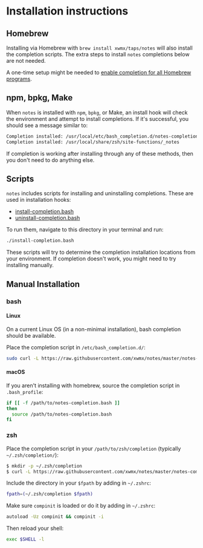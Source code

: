# Installation instructions

## Homebrew

Installing via Homebrew with `brew install xwmx/taps/notes` will also
install the completion scripts. The extra steps to install `notes`
completions below are not needed.

A one-time setup might be needed to [enable completion for all Homebrew
programs](https://docs.brew.sh/Shell-Completion).

## npm, bpkg, Make

When `notes` is installed with `npm`, `bpkg`, or Make, an install hook will
check the environment and attempt to install completions. If it's successful,
you should see a message similar to:

```bash
Completion installed: /usr/local/etc/bash_completion.d/notes-completion.bash
Completion installed: /usr/local/share/zsh/site-functions/_notes
```

If completion is working after installing through any of these methods, then
you don't need to do anything else.

## Scripts

`notes` includes scripts for installing and uninstalling completions.
These are used in installation hooks:

- [install-completion.bash](../scripts/install-completion.bash)
- [uninstall-completion.bash](../scripts/uninstall-completion.bash)

To run them, navigate to this directory in your terminal and run:

```bash
./install-completion.bash
```

These scripts will try to determine the completion installation
locations from your environment. If completion doesn't work, you might
need to try installing manually.

## Manual Installation

### bash

#### Linux

On a current Linux OS (in a non-minimal installation), bash completion should
be available.

Place the completion script in `/etc/bash_completion.d/`:

```bash
sudo curl -L https://raw.githubusercontent.com/xwmx/notes/master/notes-completion.bash -o /etc/bash_completion.d/notes
```

#### macOS

If you aren't installing with homebrew, source the completion script in
`.bash_profile`:

```sh
if [[ -f /path/to/notes-completion.bash ]]
then
  source /path/to/notes-completion.bash
fi
```

### zsh

Place the completion script in your `/path/to/zsh/completion` (typically
`~/.zsh/completion/`):

```bash
$ mkdir -p ~/.zsh/completion
$ curl -L https://raw.githubusercontent.com/xwmx/notes/master/notes-completion.zsh > ~/.zsh/completion/_notes
```
Include the directory in your `$fpath` by adding in `~/.zshrc`:

```bash
fpath=(~/.zsh/completion $fpath)
```

Make sure `compinit` is loaded or do it by adding in `~/.zshrc`:

```bash
autoload -Uz compinit && compinit -i
```

Then reload your shell:

```bash
exec $SHELL -l
```
